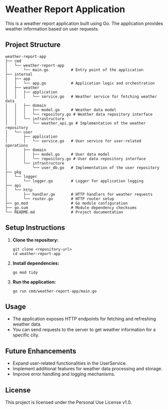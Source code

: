 # Weather Report Application

This is a weather report application built using Go. The application provides weather information based on user requests.

## Project Structure

```
weather-report-app
├── cmd
│   └── weather-report-app
│       └── main.go          # Entry point of the application
├── internal
│   ├── app
│   │   └── app.go           # Application logic and orchestration
│   ├── weather
│   │   ├── application
│   │   │   └── service.go   # Weather service for fetching weather data
│   │   ├── domain
│   │   │   ├── model.go     # Weather data model
│   │   │   └── repository.go # Weather data repository interface
│   │   └── infrastructure
│   │       └── weather_api.go # Implementation of the weather repository
│   └── user
│       ├── application
│       │   └── service.go   # User service for user-related operations
│       ├── domain
│       │   ├── model.go     # User data model
│       │   └── repository.go # User data repository interface
│       └── infrastructure
│           └── user_db.go   # Implementation of the user repository
├── pkg
│   └── logger
│       └── logger.go        # Logger for application logging
├── api
│   └── http
│       ├── handler.go       # HTTP handlers for weather requests
│       └── router.go        # HTTP router setup
├── go.mod                   # Go module configuration
├── go.sum                   # Module dependency checksums
└── README.md                # Project documentation
```

## Setup Instructions

1. **Clone the repository:**
   ```
   git clone <repository-url>
   cd weather-report-app
   ```

2. **Install dependencies:**
   ```
   go mod tidy
   ```

3. **Run the application:**
   ```
   go run cmd/weather-report-app/main.go
   ```

## Usage

- The application exposes HTTP endpoints for fetching and refreshing weather data.
- You can send requests to the server to get weather information for a specific city.

## Future Enhancements

- Expand user-related functionalities in the UserService.
- Implement additional features for weather data processing and storage.
- Improve error handling and logging mechanisms.

## License

This project is licensed under the Personal Use License v1.0.